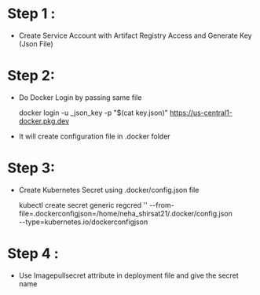 # Step 1 :
 - Create Service Account with Artifact Registry Access and
   Generate Key (Json  File)
# Step 2:
  - Do Docker Login by passing same file 
  
    docker login -u _json_key -p "$(cat key.json)" https://us-central1-docker.pkg.dev
  
  - It will create configuration file in .docker folder
# Step 3:
  - Create Kubernetes Secret using .docker/config.json file
  
    kubectl create secret generic regcred '\'
    --from-file=.dockerconfigjson=/home/neha_shirsat21/.docker/config.json \
    --type=kubernetes.io/dockerconfigjson
# Step 4 :
  - Use Imagepullsecret attribute in deployment file and give the secret name 
  
